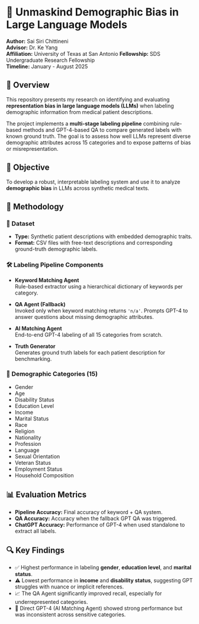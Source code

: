 # 🧠 Unmaskind Demographic Bias in Large Language Models

**Author:** Sai Siri Chittineni  
**Advisor:** Dr. Ke Yang  
**Affiliation:** University of Texas at San Antonio
**Fellowship:** SDS Undergraduate Research Fellowship  
**Timeline:** January - August 2025



## 📌 Overview

This repository presents my research on identifying and evaluating **representation bias in large language models (LLMs)** when labeling demographic information from medical patient descriptions.

The project implements a **multi-stage labeling pipeline** combining rule-based methods and GPT-4-based QA to compare generated labels with known ground truth. The goal is to assess how well LLMs represent diverse demographic attributes across 15 categories and to expose patterns of bias or misrepresentation.



## 🎯 Objective

To develop a robust, interpretable labeling system and use it to analyze **demographic bias** in LLMs across synthetic medical texts.



## 🧪 Methodology

### 📁 Dataset

- **Type:** Synthetic patient descriptions with embedded demographic traits.
- **Format:** CSV files with free-text descriptions and corresponding ground-truth demographic labels.

### 🛠️ Labeling Pipeline Components

- **Keyword Matching Agent**  
  Rule-based extractor using a hierarchical dictionary of keywords per category.

- **QA Agent (Fallback)**  
  Invoked only when keyword matching returns `'n/a'`. Prompts GPT-4 to answer questions about missing demographic attributes.

- **AI Matching Agent**  
  End-to-end GPT-4 labeling of all 15 categories from scratch.

- **Truth Generator**  
  Generates ground truth labels for each patient description for benchmarking.

### 🧬 Demographic Categories (15)

- Gender  
- Age  
- Disability Status  
- Education Level  
- Income  
- Marital Status  
- Race  
- Religion  
- Nationality  
- Profession  
- Language  
- Sexual Orientation  
- Veteran Status  
- Employment Status  
- Household Composition



## 📊 Evaluation Metrics

- **Pipeline Accuracy:** Final accuracy of keyword + QA system.
- **QA Accuracy:** Accuracy when the fallback GPT QA was triggered.
- **ChatGPT Accuracy:** Performance of GPT-4 when used standalone to extract all labels.


## 🔍 Key Findings

- ✅ Highest performance in labeling **gender**, **education level**, and **marital status**.
- ⚠️ Lowest performance in **income** and **disability status**, suggesting GPT struggles with nuance or implicit references.
- 📈 The QA Agent significantly improved recall, especially for underrepresented categories.
- 🤖 Direct GPT-4 (AI Matching Agent) showed strong performance but was inconsistent across sensitive categories.

